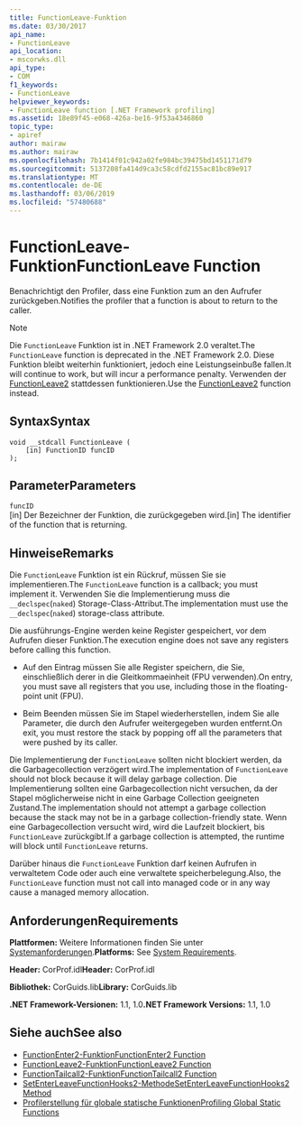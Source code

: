 ```yaml
---
title: FunctionLeave-Funktion
ms.date: 03/30/2017
api_name:
- FunctionLeave
api_location:
- mscorwks.dll
api_type:
- COM
f1_keywords:
- FunctionLeave
helpviewer_keywords:
- FunctionLeave function [.NET Framework profiling]
ms.assetid: 18e89f45-e068-426a-be16-9f53a4346860
topic_type:
- apiref
author: mairaw
ms.author: mairaw
ms.openlocfilehash: 7b1414f01c942a02fe984bc39475bd1451171d79
ms.sourcegitcommit: 5137208fa414d9ca3c58cdfd2155ac81bc89e917
ms.translationtype: MT
ms.contentlocale: de-DE
ms.lasthandoff: 03/06/2019
ms.locfileid: "57480688"
---
```

# <a name="functionleave-function"></a><span data-ttu-id="2c764-102">FunctionLeave-Funktion</span><span class="sxs-lookup"><span data-stu-id="2c764-102">FunctionLeave Function</span></span>
<span data-ttu-id="2c764-103">Benachrichtigt den Profiler, dass eine Funktion zum an den Aufrufer zurückgeben.</span><span class="sxs-lookup"><span data-stu-id="2c764-103">Notifies the profiler that a function is about to return to the caller.</span></span>  
  
> [!NOTE]
>  <span data-ttu-id="2c764-104">Die `FunctionLeave` Funktion ist in .NET Framework 2.0 veraltet.</span><span class="sxs-lookup"><span data-stu-id="2c764-104">The `FunctionLeave` function is deprecated in the .NET Framework 2.0.</span></span> <span data-ttu-id="2c764-105">Diese Funktion bleibt weiterhin funktioniert, jedoch eine Leistungseinbuße fallen.</span><span class="sxs-lookup"><span data-stu-id="2c764-105">It will continue to work, but will incur a performance penalty.</span></span> <span data-ttu-id="2c764-106">Verwenden der [FunctionLeave2](../../../../docs/framework/unmanaged-api/profiling/functionleave2-function.md) stattdessen funktionieren.</span><span class="sxs-lookup"><span data-stu-id="2c764-106">Use the [FunctionLeave2](../../../../docs/framework/unmanaged-api/profiling/functionleave2-function.md) function instead.</span></span>  
  
## <a name="syntax"></a><span data-ttu-id="2c764-107">Syntax</span><span class="sxs-lookup"><span data-stu-id="2c764-107">Syntax</span></span>  
  
```  
void __stdcall FunctionLeave (  
    [in] FunctionID funcID  
);  
```  
  
## <a name="parameters"></a><span data-ttu-id="2c764-108">Parameter</span><span class="sxs-lookup"><span data-stu-id="2c764-108">Parameters</span></span>  
 `funcID`  
 <span data-ttu-id="2c764-109">[in] Der Bezeichner der Funktion, die zurückgegeben wird.</span><span class="sxs-lookup"><span data-stu-id="2c764-109">[in] The identifier of the function that is returning.</span></span>  
  
## <a name="remarks"></a><span data-ttu-id="2c764-110">Hinweise</span><span class="sxs-lookup"><span data-stu-id="2c764-110">Remarks</span></span>  
 <span data-ttu-id="2c764-111">Die `FunctionLeave` Funktion ist ein Rückruf, müssen Sie sie implementieren.</span><span class="sxs-lookup"><span data-stu-id="2c764-111">The `FunctionLeave` function is a callback; you must implement it.</span></span> <span data-ttu-id="2c764-112">Verwenden Sie die Implementierung muss die `__declspec`(`naked`) Storage-Class-Attribut.</span><span class="sxs-lookup"><span data-stu-id="2c764-112">The implementation must use the `__declspec`(`naked`) storage-class attribute.</span></span>  
  
 <span data-ttu-id="2c764-113">Die ausführungs-Engine werden keine Register gespeichert, vor dem Aufrufen dieser Funktion.</span><span class="sxs-lookup"><span data-stu-id="2c764-113">The execution engine does not save any registers before calling this function.</span></span>  
  
-   <span data-ttu-id="2c764-114">Auf den Eintrag müssen Sie alle Register speichern, die Sie, einschließlich derer in die Gleitkommaeinheit (FPU verwenden).</span><span class="sxs-lookup"><span data-stu-id="2c764-114">On entry, you must save all registers that you use, including those in the floating-point unit (FPU).</span></span>  
  
-   <span data-ttu-id="2c764-115">Beim Beenden müssen Sie im Stapel wiederherstellen, indem Sie alle Parameter, die durch den Aufrufer weitergegeben wurden entfernt.</span><span class="sxs-lookup"><span data-stu-id="2c764-115">On exit, you must restore the stack by popping off all the parameters that were pushed by its caller.</span></span>  
  
 <span data-ttu-id="2c764-116">Die Implementierung der `FunctionLeave` sollten nicht blockiert werden, da die Garbagecollection verzögert wird.</span><span class="sxs-lookup"><span data-stu-id="2c764-116">The implementation of `FunctionLeave` should not block because it will delay garbage collection.</span></span> <span data-ttu-id="2c764-117">Die Implementierung sollten eine Garbagecollection nicht versuchen, da der Stapel möglicherweise nicht in eine Garbage Collection geeigneten Zustand.</span><span class="sxs-lookup"><span data-stu-id="2c764-117">The implementation should not attempt a garbage collection because the stack may not be in a garbage collection-friendly state.</span></span> <span data-ttu-id="2c764-118">Wenn eine Garbagecollection versucht wird, wird die Laufzeit blockiert, bis `FunctionLeave` zurückgibt.</span><span class="sxs-lookup"><span data-stu-id="2c764-118">If a garbage collection is attempted, the runtime will block until `FunctionLeave` returns.</span></span>  
  
 <span data-ttu-id="2c764-119">Darüber hinaus die `FunctionLeave` Funktion darf keinen Aufrufen in verwaltetem Code oder auch eine verwaltete speicherbelegung.</span><span class="sxs-lookup"><span data-stu-id="2c764-119">Also, the `FunctionLeave` function must not call into managed code or in any way cause a managed memory allocation.</span></span>  
  
## <a name="requirements"></a><span data-ttu-id="2c764-120">Anforderungen</span><span class="sxs-lookup"><span data-stu-id="2c764-120">Requirements</span></span>  
 <span data-ttu-id="2c764-121">**Plattformen:** Weitere Informationen finden Sie unter [Systemanforderungen](../../../../docs/framework/get-started/system-requirements.md).</span><span class="sxs-lookup"><span data-stu-id="2c764-121">**Platforms:** See [System Requirements](../../../../docs/framework/get-started/system-requirements.md).</span></span>  
  
 <span data-ttu-id="2c764-122">**Header:** CorProf.idl</span><span class="sxs-lookup"><span data-stu-id="2c764-122">**Header:** CorProf.idl</span></span>  
  
 <span data-ttu-id="2c764-123">**Bibliothek:** CorGuids.lib</span><span class="sxs-lookup"><span data-stu-id="2c764-123">**Library:** CorGuids.lib</span></span>  
  
 <span data-ttu-id="2c764-124">**.NET Framework-Versionen:** 1.1, 1.0</span><span class="sxs-lookup"><span data-stu-id="2c764-124">**.NET Framework Versions:** 1.1, 1.0</span></span>  
  
## <a name="see-also"></a><span data-ttu-id="2c764-125">Siehe auch</span><span class="sxs-lookup"><span data-stu-id="2c764-125">See also</span></span>
- [<span data-ttu-id="2c764-126">FunctionEnter2-Funktion</span><span class="sxs-lookup"><span data-stu-id="2c764-126">FunctionEnter2 Function</span></span>](../../../../docs/framework/unmanaged-api/profiling/functionenter2-function.md)
- [<span data-ttu-id="2c764-127">FunctionLeave2-Funktion</span><span class="sxs-lookup"><span data-stu-id="2c764-127">FunctionLeave2 Function</span></span>](../../../../docs/framework/unmanaged-api/profiling/functionleave2-function.md)
- [<span data-ttu-id="2c764-128">FunctionTailcall2-Funktion</span><span class="sxs-lookup"><span data-stu-id="2c764-128">FunctionTailcall2 Function</span></span>](../../../../docs/framework/unmanaged-api/profiling/functiontailcall2-function.md)
- [<span data-ttu-id="2c764-129">SetEnterLeaveFunctionHooks2-Methode</span><span class="sxs-lookup"><span data-stu-id="2c764-129">SetEnterLeaveFunctionHooks2 Method</span></span>](../../../../docs/framework/unmanaged-api/profiling/icorprofilerinfo2-setenterleavefunctionhooks2-method.md)
- [<span data-ttu-id="2c764-130">Profilerstellung für globale statische Funktionen</span><span class="sxs-lookup"><span data-stu-id="2c764-130">Profiling Global Static Functions</span></span>](../../../../docs/framework/unmanaged-api/profiling/profiling-global-static-functions.md)
